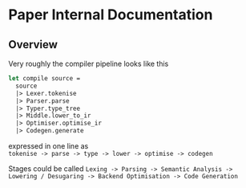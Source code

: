 # Paper Internal Documentation

## Overview

Very roughly the compiler pipeline looks like this

```ocaml
let compile source =
  source
  |> Lexer.tokenise
  |> Parser.parse
  |> Typer.type_tree
  |> Middle.lower_to_ir
  |> Optimiser.optimise_ir
  |> Codegen.generate
```
expressed in one line as  
`tokenise -> parse -> type -> lower -> optimise -> codegen`

Stages could be called
`Lexing -> Parsing -> Semantic Analysis -> Lowering / Desugaring -> Backend Optimisation -> Code Generation`